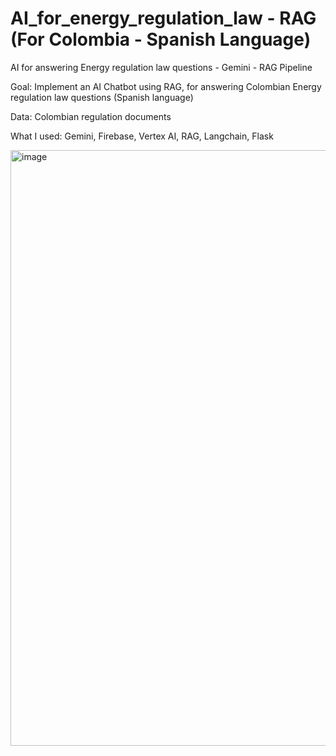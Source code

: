 # AI_for_energy_regulation_law - RAG (For Colombia - Spanish Language)
AI for answering Energy regulation law questions - Gemini - RAG Pipeline

Goal: Implement an AI Chatbot using RAG, for answering Colombian Energy regulation law questions (Spanish language)

Data: Colombian regulation documents

What I used: Gemini, Firebase, Vertex AI, RAG, Langchain, Flask

<img width="953" alt="image" src="https://github.com/user-attachments/assets/66af1033-4470-4e65-b7c4-292cedf70e07">
